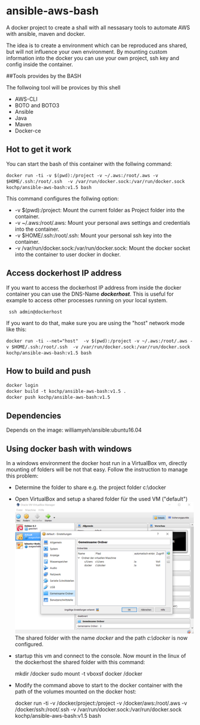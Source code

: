 # ansible-aws-bash
A docker project to create a shall with all nessasary tools to automate AWS with ansible, maven and docker.

The idea is to create a environment which can be reproduced ans shared, but will not influence your own environment. 
By mounting custom information into the docker you can use your own project, ssh key and config inside the container. 

##Tools provides by the BASH
 
The follwoing tool will be provices by this shell

 * AWS-CLI
 * BOTO and BOTO3
 * Ansible 
 * Java
 * Maven
 * Docker-ce
 
 ## Hot to get it work
 
 You can start the bash of this container with the follwing command:
 
    docker run -ti -v $(pwd):/project -v ~/.aws:/root/.aws -v $HOME/.ssh:/root/.ssh  -v /var/run/docker.sock:/var/run/docker.sock kochp/ansible-aws-bash:v1.5 bash
    
 This command configures the follwing option: 
 
 * -v $(pwd):/project: Mount the current folder as Project folder into the container.
 * -v ~/.aws:/root/.aws: Mount your personal aws settings and credentials into the container.
 * -v $HOME/.ssh:/root/.ssh: Mount your personal ssh key into the container.
 * -v /var/run/docker.sock:/var/run/docker.sock: Mount the docker socket into the container to user docker in docker.

## Access dockerhost IP address

 If you want to access the dockerhost IP address from inside the docker container you can use the DNS-Name **_dockerhost_**. 
 This is useful for example to access other processes running on your local system. 
 
     ssh admin@dockerhost
     
 If you want to do that, make sure you are using the "host" network mode like this:
    
    docker run -ti --net="host"  -v $(pwd):/project -v ~/.aws:/root/.aws -v $HOME/.ssh:/root/.ssh  -v /var/run/docker.sock:/var/run/docker.sock kochp/ansible-aws-bash:v1.5 bash


## How to build and push

    docker login
    docker build -t kochp/ansible-aws-bash:v1.5 .
    docker push kochp/ansible-aws-bash:v1.5

## Dependencies

Depends on the image: williamyeh/ansible:ubuntu16.04

## Using docker bash with windows

In a windows environment the docker host run in a VirtualBox vm, directly mounting of folders will be not that easy. 
Follow the instruction to manage this problem:

* Determine the folder to share e.g. the project folder c:\docker
* Open VirtualBox and setup a shared folder für the used VM ("default") 
![Image VirtualBox](docker-bash-windows.png)
The shared folder with the name _docker_ and the path _c:\docker_ is now configured.

* startup this vm and connect to the console. Now mount in the linux of the dockerhost the shared folder with this command: 

    
    mkdir /docker
    sudo mount -t vboxsf docker /docker

* Modify the command above to start to the docker container with the path of the volumes mounted on the docker host:

    docker run -ti -v /docker/project:/project -v /docker/aws:/root/.aws -v /docker/ssh:/root/.ssh -v /var/run/docker.sock:/var/run/docker.sock kochp/ansible-aws-bash:v1.5 bash

 
 
